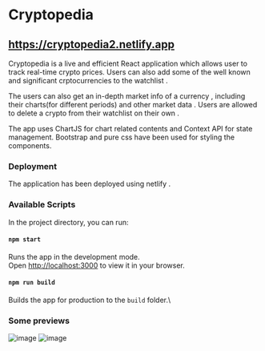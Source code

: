 # Cryptopedia
## https://cryptopedia2.netlify.app
Cryptopedia is a live and efficient React application which allows user to track real-time crypto prices. Users can also add some of the well known and significant crptocurrencies to the watchlist . 

The users can also get an in-depth market info of a currency , including their charts(for different periods) and other market data .  Users are allowed to delete a crypto from their watchlist on their own .

The app uses ChartJS for chart related contents and  Context API for state management. Bootstrap and pure css have been used for styling the components. 

### Deployment
The application has been deployed using netlify .

### Available Scripts

In the project directory, you can run:

#### `npm start`
Runs the app in the development mode.\
Open [http://localhost:3000](http://localhost:3000) to view it in your browser.

#### `npm run build`
Builds the app for production to the `build` folder.\

### Some previews 

![image](https://user-images.githubusercontent.com/82645120/182807748-be08e9f7-c98b-4aaa-93a1-707f718af563.png)
![image](https://user-images.githubusercontent.com/82645120/182807836-6f7d3262-49c5-474c-9d0e-caa9b0d4c4dc.png)




